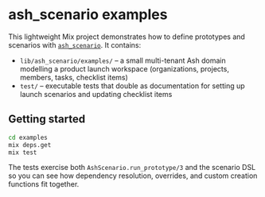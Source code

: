 # ash_scenario examples

This lightweight Mix project demonstrates how to define prototypes and scenarios
with [`ash_scenario`](../README.md). It contains:

- `lib/ash_scenario/examples/` – a small multi-tenant Ash domain modelling a
  product launch workspace (organizations, projects, members, tasks, checklist
  items)
- `test/` – executable tests that double as documentation for setting up launch
  scenarios and updating checklist items

## Getting started

```bash
cd examples
mix deps.get
mix test
```

The tests exercise both `AshScenario.run_prototype/3` and the scenario DSL so you
can see how dependency resolution, overrides, and custom creation functions fit
together.

